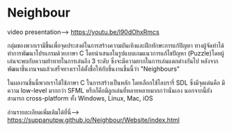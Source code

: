 # Neighbour

video presentation--> https://youtu.be/l90dOhxRmcs

กลุ่มของพวกเรามีขึ้นเพื่อจุดประสงค์ในการสร้างความบันเทิงและฝึกทักษะการแก้ปัญหา ทางผู้จัดทำได้ทำการพัฒนาโปรแกรมด้วยภาษา C โดยนำเสนอในรูปแบบเกมแนวการแก้ไขปัญหา (Puzzle)โดยผู้เล่นจะพบกับความท้าทายในการเล่นถึง 3 ระดับ ซึ่งจะมีความยากในการเล่นแตกต่างกันไป หลังจากพัฒนาชิ้นงานจนแล้วเสร็จทางเราได้ตั้งชื่อให้กับชิ้นงานชิ้นนี้ว่า "Neighbours"

ในผลงานชิ้นนี้พวกเราได้ใช้ภาษา C ในการสร้างเป็นหลัก โดยเลือกใช้ไลบรารี่ SDL ซึ่งมีจุดเด่นคือ มีความ low-level มากกว่า SFML หรือก็คือมีลูกเล่นที่หลายหลายมากกว่านั่นเอง นอกจากนี้ยังสามารถ cross-platform ทั้ง Windows, Linux, Mac, iOS

อ่านรายละเอียดเพิ่มเติมได้ที่นี่--> https://suppanutpw.github.io/Neighbour/Website/index.html
